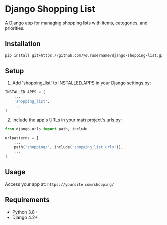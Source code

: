 # Django Shopping List

A Django app for managing shopping lists with items, categories, and priorities.

## Installation

```bash
pip install git+https://github.com/yourusername/django-shopping-list.git
```

## Setup

1. Add 'shopping_list' to INSTALLED_APPS in your Django settings.py:
```python
INSTALLED_APPS = [
    ...
    'shopping_list',
    ...
]
```

2. Include the app's URLs in your main project's urls.py:
```python
from django.urls import path, include

urlpatterns = [
    ...
    path('shopping/', include('shopping_list.urls')),
    ...
]
```

## Usage

Access your app at: `https://yoursite.com/shopping/`

## Requirements

- Python 3.8+
- Django 4.2+ 